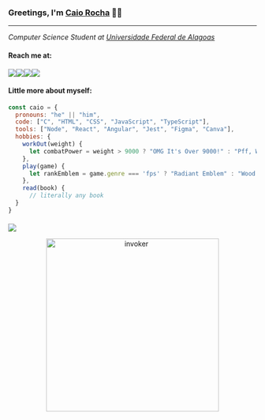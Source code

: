 ### Greetings, I'm [Caio Rocha](https://github.com/invocador) 👋🏻

<hr></hr>
<p><em>Computer Science Student at <a href="ufal.br/">Universidade Federal de Alagoas</a></em></p>


#### Reach me at: 
 
<div style="display: flex; flex-direction: row;" valign="top">
  <a href="https://github.com/invocador"> <img src="https://skillicons.dev/icons?i=github"/> </a>
  <a href="https://codepen.io/theinvocador"> <img src="https://skillicons.dev/icons?i=codepen"/> </a>
  <a href="https://discord.com/"> <img src="https://skillicons.dev/icons?i=discord"/> </a>
  <a href="https://linkedin.com/"> <img src="https://skillicons.dev/icons?i=linkedin"/> </a>
<!--   <a href="https://twitter.com/"> <img src="https://skillicons.dev/icons?i=twitter"/> </a>   -->
</div>

#### Little more about myself:

```javascript
const caio = {
  pronouns: "he" || "him",
  code: ["C", "HTML", "CSS", "JavaScript", "TypeScript"],
  tools: ["Node", "React", "Angular", "Jest", "Figma", "Canva"],
  hobbies: {
    workOut(weight) {
      let combatPower = weight > 9000 ? "OMG It's Over 9000!" : "Pff, Weak as Krillin";
    },
    play(game) {
      let rankEmblem = game.genre === 'fps' ? "Radiant Emblem" : "Wood Emblem";
    },
    read(book) {
      // literally any book
  }
}
```

#### 

<p align="center" style="display: flex; flex-direction: row;" valign="top">
  <img src="https://skillicons.dev/icons?i=c,html,css,js,ts,react,angular,jest,nodejs,figma" />
</p>




<div align="center">
<img src="https://media.giphy.com/media/tELArYrjvRPb6Q7yeG/giphy.gif" width="350" alt="invoker">
</div>
